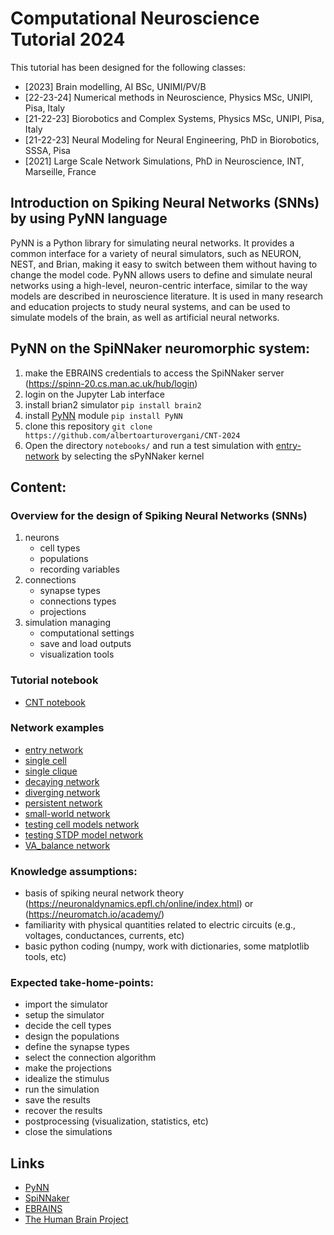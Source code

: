 # Computational Neuroscience Tutorial 2024
This tutorial has been designed for the following classes:

- [2023] Brain modelling, AI BSc, UNIMI/PV/B
- [22-23-24] Numerical methods in Neuroscience, Physics MSc, UNIPI, Pisa, Italy
- [21-22-23] Biorobotics and Complex Systems, Physics MSc, UNIPI, Pisa, Italy
- [21-22-23] Neural Modeling for Neural Engineering, PhD in Biorobotics, SSSA, Pisa
- [2021] Large Scale Network Simulations, PhD in Neuroscience, INT, Marseille, France

## Introduction on Spiking Neural Networks (SNNs) by using PyNN language 

PyNN is a Python library for simulating neural networks. It provides a common interface for a variety of neural simulators, such as NEURON, NEST, and Brian, making it easy to switch between them without having to change the model code. PyNN allows users to define and simulate neural networks using a high-level, neuron-centric interface, similar to the way models are described in neuroscience literature. It is used in many research and education projects to study neural systems, and can be used to simulate models of the brain, as well as artificial neural networks.

## PyNN on the SpiNNaker neuromorphic system:

1. make the EBRAINS credentials to access the SpiNNaker server (https://spinn-20.cs.man.ac.uk/hub/login)
1. login on the Jupyter Lab interface
1. install brian2 simulator `pip install brain2`
1. install [PyNN](http://neuralensemble.org/docs/PyNN/installation.html) module `pip install PyNN`
1. clone this repository `git clone https://github.com/albertoarturovergani/CNT-2024`
1. Open the directory `notebooks/` and run a test simulation with [entry-network](notebooks/eg_entry-network.ipynb) by selecting the sPyNNaker kernel

## Content:

### Overview for the design of Spiking Neural Networks (SNNs)

1. neurons
    - cell types
    - populations
    - recording variables
1. connections
    - synapse types
    - connections types
    - projections
3. simulation managing
    - computational settings
    - save and load outputs
    - visualization tools

### Tutorial notebook

- [CNT notebook](notebooks/CNT_notebook.ipynb)

### Network examples 

- [entry network](eg_entry-network.ipynb)
- [single cell](eg_single-cell.ipynb)
- [single clique](eg_single-clique.ipynb)
- [decaying network](eg_decaying-network.ipynb)
- [diverging network](eg_diverging-network.ipynb)
- [persistent network](eg_persistent-network.ipynb)
- [small-world network](eg_small-world-network.ipynb)
- [testing cell models network](eg_testing-cell-models-network.ipynb)
- [testing STDP model network](eg_testing-STDP-model-network.ipynb)
- [VA_balance network](paper_balance-network.ipynb)

### Knowledge assumptions: 

- basis of spiking neural network theory (https://neuronaldynamics.epfl.ch/online/index.html) or (https://neuromatch.io/academy/)
- familiarity with physical quantities related to electric circuits (e.g., voltages, conductances, currents, etc)
- basic python coding (numpy, work with dictionaries, some matplotlib tools, etc)

### Expected take-home-points: 

- import the simulator
- setup the simulator
- decide the cell types 
- design the populations
- define the synapse types
- select the connection algorithm
- make the projections 
- idealize the stimulus
- run the simulation
- save the results
- recover the results
- postprocessing (visualization, statistics, etc)
- close the simulations

## Links
- [PyNN](http://neuralensemble.org/docs/PyNN/index.html)
- [SpiNNaker](http://apt.cs.manchester.ac.uk/projects/SpiNNaker/)
- [EBRAINS](https://ebrains.eu/)
- [The Human Brain Project](https://www.humanbrainproject.eu/en/)
